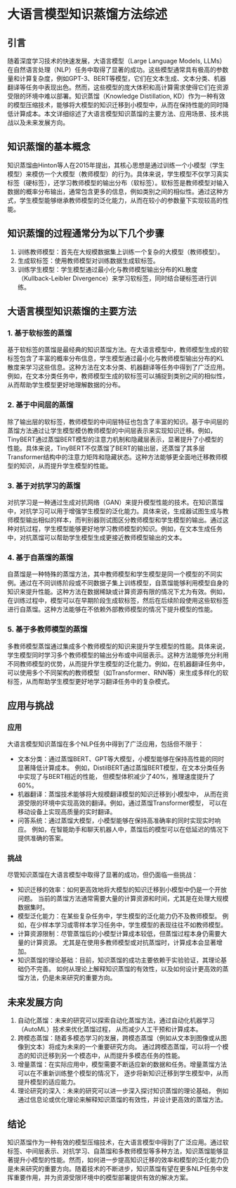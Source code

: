 # 大语言模型知识蒸馏方法综述

## 引言

随着深度学习技术的快速发展，大语言模型（Large Language Models, LLMs）在自然语言处理（NLP）任务中取得了显著的成功。这些模型通常具有极高的参数量和计算复杂度，例如GPT-3、BERT等模型，它们在文本生成、文本分类、机器翻译等任务中表现出色。然而，这些模型的庞大体积和高计算需求使得它们在资源受限的环境中难以部署。知识蒸馏（Knowledge Distillation, KD）作为一种有效的模型压缩技术，能够将大模型的知识迁移到小模型中，从而在保持性能的同时降低计算成本。本文详细综述了大语言模型知识蒸馏的主要方法、应用场景、技术挑战以及未来发展方向。

## 知识蒸馏的基本概念

知识蒸馏由Hinton等人在2015年提出，其核心思想是通过训练一个小模型（学生模型）来模仿一个大模型（教师模型）的行为。具体来说，学生模型不仅学习真实标签（硬标签），还学习教师模型的输出分布（软标签）。软标签是教师模型对输入数据的概率分布输出，通常包含更多的信息，例如类别之间的相似性。通过这种方式，学生模型能够继承教师模型的泛化能力，从而在较小的参数量下实现较高的性能。

## 知识蒸馏的过程通常分为以下几个步骤

1. 训练教师模型：首先在大规模数据集上训练一个复杂的大模型（教师模型）。
2. 生成软标签：使用教师模型对训练数据生成软标签。
3. 训练学生模型：学生模型通过最小化与教师模型输出分布的KL散度（Kullback-Leibler Divergence）来学习软标签，同时结合硬标签进行训练。

## 大语言模型知识蒸馏的主要方法

### 1. 基于软标签的蒸馏

基于软标签的蒸馏是最经典的知识蒸馏方法。在大语言模型中，教师模型生成的软标签包含了丰富的概率分布信息，学生模型通过最小化与教师模型输出分布的KL散度来学习这些信息。这种方法在文本分类、机器翻译等任务中得到了广泛应用。例如，在文本分类任务中，教师模型生成的软标签可以捕捉到类别之间的相似性，从而帮助学生模型更好地理解数据的分布。

### 2. 基于中间层的蒸馏

除了输出层的软标签，教师模型的中间层特征也包含了丰富的知识。基于中间层的蒸馏方法通过让学生模型模仿教师模型的中间层表示来实现知识迁移。例如，TinyBERT通过蒸馏BERT模型的注意力机制和隐藏层表示，显著提升了小模型的性能。具体来说，TinyBERT不仅蒸馏了BERT的输出层，还蒸馏了其多层Transformer结构中的注意力矩阵和隐藏状态。这种方法能够更全面地迁移教师模型的知识，从而提升学生模型的性能。

### 3. 基于对抗学习的蒸馏

对抗学习是一种通过生成对抗网络（GAN）来提升模型性能的技术。在知识蒸馏中，对抗学习可以用于增强学生模型的泛化能力。具体来说，生成器试图生成与教师模型输出相似的样本，而判别器则试图区分教师模型和学生模型的输出。通过这种对抗过程，学生模型能够更好地学习教师模型的知识。例如，在文本生成任务中，对抗蒸馏可以帮助学生模型生成更接近教师模型输出的文本。

### 4. 基于自蒸馏的蒸馏

自蒸馏是一种特殊的蒸馏方法，其中教师模型和学生模型是同一个模型的不同实例。通过在不同训练阶段或不同数据子集上训练模型，自蒸馏能够利用模型自身的知识来提升性能。这种方法在数据稀缺或计算资源有限的情况下尤为有效。例如，在训练过程中，模型可以在早期阶段生成软标签，然后在后续阶段使用这些软标签进行自蒸馏。这种方法能够在不依赖外部教师模型的情况下提升模型的性能。

### 5. 基于多教师模型的蒸馏

多教师模型蒸馏通过集成多个教师模型的知识来提升学生模型的性能。具体来说，学生模型同时学习多个教师模型的输出分布或中间层表示。这种方法能够充分利用不同教师模型的优势，从而提升学生模型的泛化能力。例如，在机器翻译任务中，可以使用多个不同架构的教师模型（如Transformer、RNN等）来生成多样化的软标签，从而帮助学生模型更好地学习翻译任务中的复杂模式。

## 应用与挑战

### 应用

大语言模型知识蒸馏在多个NLP任务中得到了广泛应用，包括但不限于：

* 文本分类：通过蒸馏BERT、GPT等大模型，小模型能够在保持高性能的同时显著降低计算成本。
  例如，DistilBERT通过蒸馏BERT模型，在文本分类任务中实现了与BERT相近的性能，
  但模型体积减少了40%，推理速度提升了60%。
* 机器翻译：蒸馏技术能够将大规模翻译模型的知识迁移到小模型中，
  从而在资源受限的环境中实现高效的翻译。例如，通过蒸馏Transformer模型，
  可以在移动设备上实现高质量的实时翻译。
* 问答系统：通过蒸馏大模型，小模型能够在保持高准确率的同时实现实时响应。
  例如，在智能助手和聊天机器人中，蒸馏后的模型可以在低延迟的情况下提供准确的答案。

### 挑战

尽管知识蒸馏在大语言模型中取得了显著的成功，但仍面临一些挑战：

* 知识迁移的效率：如何更高效地将大模型的知识迁移到小模型中仍是一个开放问题。
  当前的蒸馏方法通常需要大量的计算资源和时间，尤其是在处理大规模数据集时。
* 模型泛化能力：在某些复杂任务中，学生模型的泛化能力仍不及教师模型。
  例如，在少样本学习或零样本学习任务中，学生模型的表现往往不如教师模型。
* 计算资源限制：尽管蒸馏后的小模型计算成本较低，但蒸馏过程本身仍需要大量的计算资源。
  尤其是在使用多教师模型或对抗蒸馏时，计算成本会显著增加。
* 知识蒸馏的理论基础：目前，知识蒸馏的成功主要依赖于实验验证，其理论基础仍不完善。
  如何从理论上解释知识蒸馏的有效性，以及如何设计更高效的蒸馏方法，仍是未来研究的重要方向。

## 未来发展方向

1. 自动化蒸馏：未来的研究可以探索自动化蒸馏方法，通过自动化机器学习（AutoML）技术来优化蒸馏过程，
   从而减少人工干预和计算成本。
2. 跨模态蒸馏：随着多模态学习的发展，跨模态蒸馏（例如从文本到图像或从图像到文本）将成为未来的一个重要研究方向。
   通过跨模态蒸馏，可以将一个模态的知识迁移到另一个模态中，从而提升多模态任务的性能。
3. 增量蒸馏：在实际应用中，模型需要不断适应新的数据和任务。增量蒸馏方法可以在不重新训练整个模型的情况下，
   逐步将新知识迁移到学生模型中，从而提升模型的适应能力。
4. 理论研究的深入：未来的研究可以进一步深入探讨知识蒸馏的理论基础，
   例如通过信息论或优化理论来解释知识蒸馏的有效性，并设计更高效的蒸馏方法。

## 结论

知识蒸馏作为一种有效的模型压缩技术，在大语言模型中得到了广泛应用。通过软标签、中间层表示、对抗学习、自蒸馏和多教师模型等多种方法，知识蒸馏能够显著提升小模型的性能。然而，如何进一步提高知识迁移的效率和模型的泛化能力仍是未来研究的重要方向。随着技术的不断进步，知识蒸馏有望在更多NLP任务中发挥重要作用，并为资源受限环境中的模型部署提供有效的解决方案。
